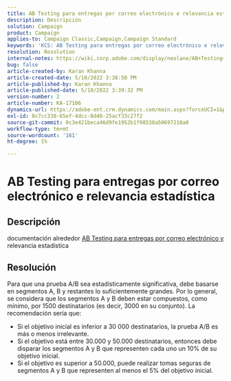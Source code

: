 ```yaml
---
title: AB Testing para entregas por correo electrónico e relevancia estadística
description: Descripción
solution: Campaign
product: Campaign
applies-to: Campaign Classic,Campaign,Campaign Standard
keywords: 'KCS: AB Testing para entregas por correo electrónico e relevancia estadística'
resolution: Resolution
internal-notes: https://wiki.corp.adobe.com/display/neolane/AB+Testing+for+Email+Deliveries
bug: false
article-created-by: Karan Khanna
article-created-date: 5/10/2022 3:38:50 PM
article-published-by: Karan Khanna
article-published-date: 5/10/2022 3:39:32 PM
version-number: 2
article-number: KA-17106
dynamics-url: https://adobe-ent.crm.dynamics.com/main.aspx?forceUCI=1&pagetype=entityrecord&etn=knowledgearticle&id=0e926246-77d0-ec11-a7b5-00224809c556
exl-id: 0c7cc338-65ef-4dcc-8d40-25acf33c27f2
source-git-commit: 0c3e421beca46d9fe1952b1f98538a50697216a0
workflow-type: tm+mt
source-wordcount: '161'
ht-degree: 1%

---
```


# AB Testing para entregas por correo electrónico e relevancia estadística

## Descripción


documentación alrededor [AB Testing para entregas por correo electrónico y](https://wiki.corp.adobe.com/display/neolane/AB+Testing+for+Email+Deliveries) relevancia estadística


## Resolución


Para que una prueba A/B sea estadísticamente significativa, debe basarse en segmentos A, B y restantes lo suficientemente grandes. Por lo general, se considera que los segmentos A y B deben estar compuestos, como mínimo, por 1500 destinatarios (es decir, 3000 en su conjunto). La recomendación sería que:

- Si el objetivo inicial es inferior a 30 000 destinatarios, la prueba A/B es más o menos irrelevante.
- Si el objetivo está entre 30.000 y 50.000 destinatarios, entonces debe disparar los segmentos A y B que representen cada uno un 10% de su objetivo inicial.
- Si el objetivo es superior a 50.000, puede realizar tomas seguras de segmentos A y B que representen al menos el 5% del objetivo inicial.
